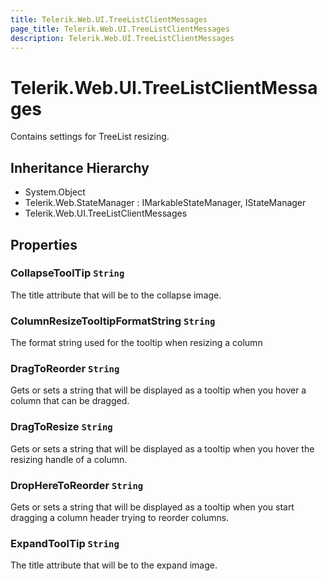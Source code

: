 ```yaml
---
title: Telerik.Web.UI.TreeListClientMessages
page_title: Telerik.Web.UI.TreeListClientMessages
description: Telerik.Web.UI.TreeListClientMessages
---
```


# Telerik.Web.UI.TreeListClientMessages

Contains settings for TreeList resizing.

## Inheritance Hierarchy

* System.Object
* Telerik.Web.StateManager : IMarkableStateManager, IStateManager
* Telerik.Web.UI.TreeListClientMessages

## Properties

###  CollapseToolTip `String`

The title attribute that will be to the collapse image.

###  ColumnResizeTooltipFormatString `String`

The format string used for the tooltip when resizing a column

###  DragToReorder `String`

Gets or sets a string that will be displayed as a tooltip when you hover a column
            that can be dragged.

###  DragToResize `String`

Gets or sets a string that will be displayed as a tooltip when you hover the
            resizing handle of a column.

###  DropHereToReorder `String`

Gets or sets a string that will be displayed as a tooltip when you start dragging
            a column header trying to reorder columns.

###  ExpandToolTip `String`

The title attribute that will be to the expand image.

